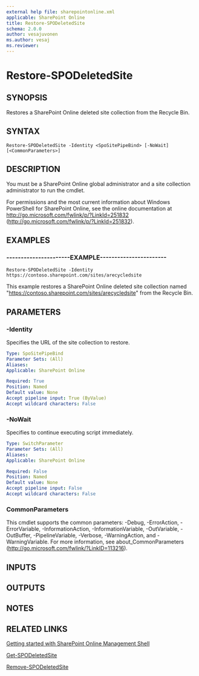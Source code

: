 ```yaml
---
external help file: sharepointonline.xml
applicable: SharePoint Online
title: Restore-SPODeletedSite
schema: 2.0.0
author: vesajuvonen
ms.author: vesaj
ms.reviewer:
---
```


# Restore-SPODeletedSite

## SYNOPSIS
Restores a SharePoint Online deleted site collection from the Recycle Bin.


## SYNTAX

```
Restore-SPODeletedSite -Identity <SpoSitePipeBind> [-NoWait] [<CommonParameters>]
```

## DESCRIPTION
You must be a SharePoint Online global administrator and a site collection administrator to run the cmdlet.

For permissions and the most current information about Windows PowerShell for SharePoint Online, see the online documentation at http://go.microsoft.com/fwlink/p/?LinkId=251832 (http://go.microsoft.com/fwlink/p/?LinkId=251832).


## EXAMPLES

### ----------------------EXAMPLE-----------------------
```
Restore-SPODeletedSite -Identity https://contoso.sharepoint.com/sites/arecycledsite
```
This example restores a SharePoint Online deleted site collection named "https://contoso.sharepoint.com/sites/arecycledsite" from the Recycle Bin.


## PARAMETERS

### -Identity
Specifies the URL of the site collection to restore.


```yaml
Type: SpoSitePipeBind
Parameter Sets: (All)
Aliases: 
Applicable: SharePoint Online

Required: True
Position: Named
Default value: None
Accept pipeline input: True (ByValue)
Accept wildcard characters: False
```

### -NoWait
Specifies to continue executing script immediately.


```yaml
Type: SwitchParameter
Parameter Sets: (All)
Aliases: 
Applicable: SharePoint Online

Required: False
Position: Named
Default value: None
Accept pipeline input: False
Accept wildcard characters: False
```

### CommonParameters
This cmdlet supports the common parameters: -Debug, -ErrorAction, -ErrorVariable, -InformationAction, -InformationVariable, -OutVariable, -OutBuffer, -PipelineVariable, -Verbose, -WarningAction, and -WarningVariable. For more information, see about_CommonParameters (http://go.microsoft.com/fwlink/?LinkID=113216).

## INPUTS

## OUTPUTS

## NOTES

## RELATED LINKS

[Getting started with SharePoint Online Management Shell](https://docs.microsoft.com/en-us/powershell/sharepoint/sharepoint-online/connect-sharepoint-online?view=sharepoint-ps)

[Get-SPODeletedSite](Get-SPODeletedSite.md)

[Remove-SPODeletedSite](Remove-SPODeletedSite.md)
